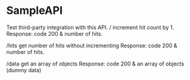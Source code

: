 # SampleAPI

Test third-party integration with this API.
/ 
  increment hit count by 1. 
  Response: code 200 & number of hits.

/hits
  get number of hits without incrementing
  Response: code 200 & number of hits.
  
/data
  get an array of objects
  Response: code 200 & an array of objects (dummy data)

